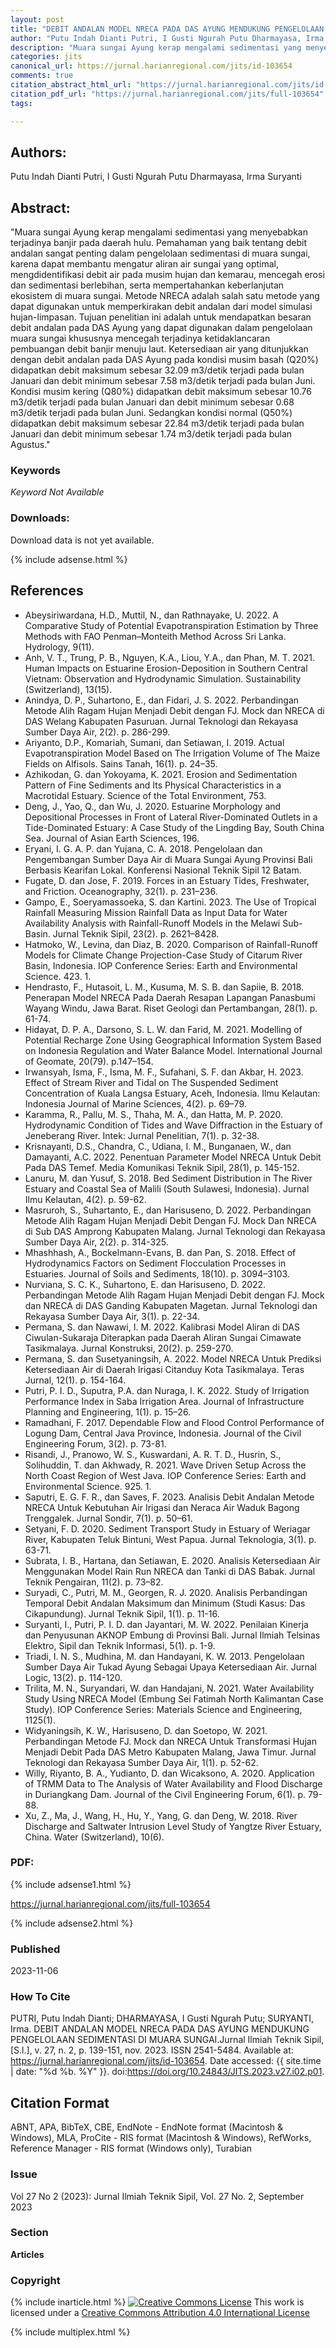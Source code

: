 ```yaml
---
layout: post
title: "DEBIT ANDALAN MODEL NRECA PADA DAS AYUNG MENDUKUNG PENGELOLAAN SEDIMENTASI DI MUARA SUNGAI"
author: "Putu Indah Dianti Putri, I Gusti Ngurah Putu Dharmayasa, Irma Suryanti"
description: "Muara sungai Ayung kerap mengalami sedimentasi yang menyebabkan terjadinya banjir pada daerah hulu Pemahaman yang baik tentang debit andalan sangat penting dalam pengel"
categories: jits
canonical_url: https://jurnal.harianregional.com/jits/id-103654
comments: true
citation_abstract_html_url: "https://jurnal.harianregional.com/jits/id-103654"
citation_pdf_url: "https://jurnal.harianregional.com/jits/full-103654"
tags:

---
```


## Authors:
Putu Indah Dianti Putri, I Gusti Ngurah Putu Dharmayasa, Irma Suryanti

## Abstract:
"Muara sungai Ayung kerap mengalami sedimentasi yang menyebabkan terjadinya banjir pada daerah hulu. Pemahaman yang baik tentang debit andalan sangat penting dalam pengelolaan sedimentasi di muara sungai, karena dapat membantu mengatur aliran air sungai yang optimal, mengdidentifikasi debit air pada musim hujan dan kemarau, mencegah erosi dan sedimentasi berlebihan, serta mempertahankan keberlanjutan ekosistem di muara sungai. Metode NRECA adalah salah satu metode yang dapat digunakan untuk memperkirakan debit andalan dari model simulasi hujan-limpasan. Tujuan penelitian ini adalah untuk mendapatkan besaran debit andalan pada DAS Ayung yang dapat digunakan dalam pengelolaan muara sungai khususnya mencegah terjadinya ketidaklancaran pembuangan debit banjir menuju laut. Ketersediaan air yang ditunjukkan dengan debit andalan pada DAS Ayung pada kondisi musim basah (Q20%) didapatkan debit maksimum sebesar 32.09 m3/detik terjadi pada bulan Januari dan debit minimum sebesar 7.58 m3/detik terjadi pada bulan Juni. Kondisi musim kering (Q80%) didapatkan debit maksimum sebesar 10.76 m3/detik terjadi pada bulan Januari dan debit minimum sebesar 0.68 m3/detik terjadi pada bulan Juni. Sedangkan kondisi normal (Q50%) didapatkan debit maksimum sebesar 22.84 m3/detik terjadi pada bulan Januari dan debit minimum sebesar 1.74 m3/detik terjadi pada bulan Agustus."

### Keywords
*Keyword Not Available*

### Downloads:
Download data is not yet available.

{% include adsense.html %}
## References
- Abeysiriwardana, H.D., Muttil, N., dan Rathnayake, U. 2022. A Comparative Study of Potential Evapotranspiration Estimation by Three Methods with FAO Penman–Monteith Method Across Sri Lanka. Hydrology, 9(11).
- Anh, V. T., Trung, P. B., Nguyen, K.A., Liou, Y.A., dan Phan, M. T. 2021. Human Impacts on Estuarine Erosion-Deposition in Southern Central Vietnam: Observation and Hydrodynamic Simulation. Sustainability (Switzerland), 13(15).
- Anindya, D. P., Suhartono, E., dan Fidari, J. S. 2022. Perbandingan Metode Alih Ragam Hujan Menjadi Debit dengan FJ. Mock dan NRECA di DAS Welang Kabupaten Pasuruan. Jurnal Teknologi dan Rekayasa Sumber Daya Air, 2(2). p. 286-299.
- Ariyanto, D.P., Komariah, Sumani, dan Setiawan, I. 2019. Actual Evapotranspiration Model Based on The Irrigation Volume of The Maize Fields on Alfisols. Sains Tanah, 16(1). p. 24–35.
- Azhikodan, G. dan Yokoyama, K. 2021. Erosion and Sedimentation Pattern of Fine Sediments and Its Physical Characteristics in a Macrotidal Estuary. Science of the Total Environment, 753.
- Deng, J., Yao, Q., dan Wu, J. 2020. Estuarine Morphology and Depositional Processes in Front of Lateral River-Dominated Outlets in a Tide-Dominated Estuary: A Case Study of the Lingding Bay, South China Sea. Journal of Asian Earth Sciences, 196.
- Eryani, I. G. A. P. dan Yujana, C. A. 2018. Pengelolaan dan Pengembangan Sumber Daya Air di Muara Sungai Ayung Provinsi Bali Berbasis Kearifan Lokal. Konferensi Nasional Teknik Sipil 12 Batam.
- Fugate, D. dan Jose, F. 2019. Forces in an Estuary Tides, Freshwater, and Friction. Oceanography, 32(1). p. 231–236.
- Gampo, E., Soeryamassoeka, S. dan Kartini. 2023. The Use of Tropical Rainfall Measuring Mission Rainfall Data as Input Data for Water Availability Analysis with Rainfall-Runoff Models in the Melawi Sub-Basin. Jurnal Teknik Sipil, 23(2). p. 2621–8428.
- Hatmoko, W., Levina, dan Diaz, B. 2020. Comparison of Rainfall-Runoff Models for Climate Change Projection-Case Study of Citarum River Basin, Indonesia. IOP Conference Series: Earth and Environmental Science. 423. 1.
- Hendrasto, F., Hutasoit, L. M., Kusuma, M. S. B. dan Sapiie, B. 2018. Penerapan Model NRECA Pada Daerah Resapan Lapangan Panasbumi Wayang Windu, Jawa Barat. Riset Geologi dan Pertambangan, 28(1). p. 61-74.
- Hidayat, D. P. A., Darsono, S. L. W. dan Farid, M. 2021. Modelling of Potential Recharge Zone Using Geographical Information System Based on Indonesia Regulation and Water Balance Model. International Journal of Geomate, 20(79). p.147–154.
- Irwansyah, Isma, F., Isma, M. F., Sufahani, S. F. dan Akbar, H. 2023. Effect of Stream River and Tidal on The Suspended Sediment Concentration of Kuala Langsa Estuary, Aceh, Indonesia. Ilmu Kelautan: Indonesia Journal of Marine Sciences, 4(2). p. 69–79.
- Karamma, R., Pallu, M. S., Thaha, M. A., dan Hatta, M. P. 2020. Hydrodynamic Condition of Tides and Wave Diffraction in the Estuary of Jeneberang River. Intek: Jurnal Penelitian, 7(1). p. 32-38.
- Krisnayanti, D.S., Chandra, C., Udiana, I. M., Bunganaen, W., dan Damayanti, A.C. 2022. Penentuan Parameter Model NRECA Untuk Debit Pada DAS Temef. Media Komunikasi Teknik Sipil, 28(1), p. 145-152.
- Lanuru, M. dan Yusuf, S. 2018. Bed Sediment Distribution in The River Estuary and Coastal Sea of Malili (South Sulawesi, Indonesia). Jurnal Ilmu Kelautan, 4(2). p. 59-62.
- Masruroh, S., Suhartanto, E., dan Harisuseno, D. 2022. Perbandingan Metode Alih Ragam Hujan Menjadi Debit Dengan FJ. Mock Dan NRECA di Sub DAS Amprong Kabupaten Malang. Jurnal Teknologi dan Rekayasa Sumber Daya Air, 2(2). p. 314-325.
- Mhashhash, A., Bockelmann-Evans, B. dan Pan, S. 2018. Effect of Hydrodynamics Factors on Sediment Flocculation Processes in Estuaries. Journal of Soils and Sediments, 18(10). p. 3094–3103.
- Nurviana, S. C. K., Suhartono, E. dan Harisuseno, D. 2022. Perbandingan Metode Alih Ragam Hujan Menjadi Debit dengan FJ. Mock dan NRECA di DAS Ganding Kabupaten Magetan. Jurnal Teknologi dan Rekayasa Sumber Daya Air, 3(1). p. 22-34.
- Permana, S. dan Nawawi, I. M. 2022. Kalibrasi Model Aliran di DAS Ciwulan-Sukaraja Diterapkan pada Daerah Aliran Sungai Cimawate Tasikmalaya. Jurnal Konstruksi, 20(2). p. 259-270.
- Permana, S. dan Susetyaningsih, A. 2022. Model NRECA Untuk Prediksi Ketersediaan Air di Daerah Irigasi Citanduy Kota Tasikmalaya. Teras Jurnal, 12(1). p. 154-164.
- Putri, P. I. D., Suputra, P.A. dan Nuraga, I. K. 2022. Study of Irrigation Performance Index in Saba Irrigation Area. Journal of Infrastructure Planning and Engineering, 1(1). p. 15–26.
- Ramadhani, F. 2017. Dependable Flow and Flood Control Performance of Logung Dam, Central Java Province, Indonesia. Journal of the Civil Engineering Forum, 3(2). p. 73-81.
- Risandi, J., Pranowo, W. S., Kuswardani, A. R. T. D., Husrin, S., Solihuddin, T. dan Akhwady, R. 2021. Wave Driven Setup Across the North Coast Region of West Java. IOP Conference Series: Earth and Environmental Science. 925. 1.
- Saputri, E. G. F. R., dan Saves, F. 2023. Analisis Debit Andalan Metode NRECA Untuk Kebutuhan Air Irigasi dan Neraca Air Waduk Bagong Trenggalek. Jurnal Sondir, 7(1). p. 50–61.
- Setyani, F. D. 2020. Sediment Transport Study in Estuary of Weriagar River, Kabupaten Teluk Bintuni, West Papua. Jurnal Teknologia, 3(1). p. 63-71.
- Subrata, I. B., Hartana, dan Setiawan, E. 2020. Analisis Ketersediaan Air Menggunakan Model Rain Run NRECA dan Tanki di DAS Babak. Jurnal Teknik Pengairan, 11(2). p. 73–82.
- Suryadi, C., Putri, M. M., Georgen, R. J. 2020. Analisis Perbandingan Temporal Debit Andalan Maksimum dan Minimum (Studi Kasus: Das Cikapundung). Jurnal Teknik Sipil, 1(1). p. 11-16.
- Suryanti, I., Putri, P. I. D. dan Jayantari, M. W. 2022. Penilaian Kinerja dan Penyusunan AKNOP Embung di Provinsi Bali. Jurnal Ilmiah Telsinas Elektro, Sipil dan Teknik Informasi, 5(1). p. 1-9.
- Triadi, I. N. S., Mudhina, M. dan Handayani, K. W. 2013. Pengelolaan Sumber Daya Air Tukad Ayung Sebagai Upaya Ketersediaan Air. Jurnal Logic, 13(2). p. 114-120.
- Trilita, M. N., Suryandari, W. dan Handajani, N. 2021. Water Availability Study Using NRECA Model (Embung Sei Fatimah North Kalimantan Case Study). IOP Conference Series: Materials Science and Engineering, 1125(1).
- Widyaningsih, K. W., Harisuseno, D. dan Soetopo, W. 2021. Perbandingan Metode FJ. Mock dan NRECA Untuk Transformasi Hujan Menjadi Debit Pada DAS Metro Kabupaten Malang, Jawa Timur. Jurnal Teknologi dan Rekayasa Sumber Daya Air, 1(1). p. 52-62.
- Willy, Riyanto, B. A., Yudianto, D. dan Wicaksono, A. 2020. Application of TRMM Data to The Analysis of Water Availability and Flood Discharge in Duriangkang Dam. Journal of the Civil Engineering Forum, 6(1). p. 79-88.
- Xu, Z., Ma, J., Wang, H., Hu, Y., Yang, G. dan Deng, W. 2018. River Discharge and Saltwater Intrusion Level Study of Yangtze River Estuary, China. Water (Switzerland), 10(6).

### PDF:

{% include adsense1.html %}

<https://jurnal.harianregional.com/jits/full-103654>

{% include adsense2.html %}

### Published
2023-11-06

### How To Cite
PUTRI, Putu Indah Dianti; DHARMAYASA, I Gusti Ngurah Putu; SURYANTI, Irma.  DEBIT ANDALAN MODEL NRECA PADA DAS AYUNG MENDUKUNG PENGELOLAAN SEDIMENTASI DI MUARA SUNGAI.Jurnal Ilmiah Teknik Sipil, [S.l.], v. 27, n. 2, p. 139-151, nov. 2023. ISSN 2541-5484. Available at: <https://jurnal.harianregional.com/jits/id-103654>. Date accessed: {{ site.time | date: "%d %b. %Y" }}. doi:https://doi.org/10.24843/JITS.2023.v27.i02.p01.

## Citation Format
ABNT, APA, BibTeX, CBE, EndNote - EndNote format (Macintosh & Windows), MLA, ProCite - RIS format (Macintosh & Windows), RefWorks, Reference Manager - RIS format (Windows only), Turabian

### Issue
Vol 27 No 2 (2023): Jurnal Ilmiah Teknik Sipil, Vol. 27 No. 2, September 2023

### Section 
**Articles**

### Copyright 
{% include inarticle.html %}
<a href="http://creativecommons.org/licenses/by/4.0/" rel="license"><img src="https://i.creativecommons.org/l/by/4.0/88x31.png" alt="Creative Commons License" /></a>
This work is licensed under a <a href="http://creativecommons.org/licenses/by/4.0/" rel="nofollow">Creative Commons Attribution 4.0 International License</a>

{% include multiplex.html %}
